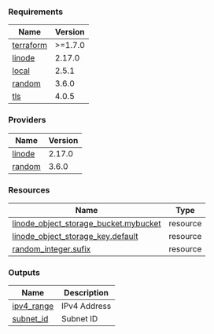 <!-- BEGIN_TF_DOCS -->
### Requirements

| Name | Version |
|------|---------|
| <a name="requirement_terraform"></a> [terraform](#requirement\_terraform) | >=1.7.0 |
| <a name="requirement_linode"></a> [linode](#requirement\_linode) | 2.17.0 |
| <a name="requirement_local"></a> [local](#requirement\_local) | 2.5.1 |
| <a name="requirement_random"></a> [random](#requirement\_random) | 3.6.0 |
| <a name="requirement_tls"></a> [tls](#requirement\_tls) | 4.0.5 |

### Providers

| Name | Version |
|------|---------|
| <a name="provider_linode"></a> [linode](#provider\_linode) | 2.17.0 |
| <a name="provider_random"></a> [random](#provider\_random) | 3.6.0 |

### Resources

| Name | Type |
|------|------|
| [linode_object_storage_bucket.mybucket](https://registry.terraform.io/providers/linode/linode/2.17.0/docs/resources/object_storage_bucket) | resource |
| [linode_object_storage_key.default](https://registry.terraform.io/providers/linode/linode/2.17.0/docs/resources/object_storage_key) | resource |
| [random_integer.sufix](https://registry.terraform.io/providers/hashicorp/random/3.6.0/docs/resources/integer) | resource |

### Outputs

| Name | Description |
|------|-------------|
| <a name="output_ipv4_range"></a> [ipv4\_range](#output\_ipv4\_range) | IPv4 Address |
| <a name="output_subnet_id"></a> [subnet\_id](#output\_subnet\_id) | Subnet ID |
<!-- END_TF_DOCS -->